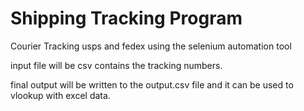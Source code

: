 # Shipping Tracking Program 
Courier Tracking usps and fedex using the selenium automation tool 

input file will be csv contains the tracking numbers. 

final output will be written to the output.csv file and it can be used to vlookup with excel data. 
